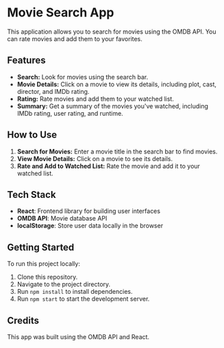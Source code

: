 # Movie Search App

This application allows you to search for movies using the OMDB API. You can rate movies and add them to your favorites.

## Features

- **Search:** Look for movies using the search bar.
- **Movie Details:** Click on a movie to view its details, including plot, cast, director, and IMDb rating.
- **Rating:** Rate movies and add them to your watched list.
- **Summary:** Get a summary of the movies you've watched, including IMDb rating, user rating, and runtime.

## How to Use

1. **Search for Movies:** Enter a movie title in the search bar to find movies.
2. **View Movie Details:** Click on a movie to see its details.
3. **Rate and Add to Watched List:** Rate the movie and add it to your watched list.

## Tech Stack

- **React**: Frontend library for building user interfaces
- **OMDB API**: Movie database API
- **localStorage**: Store user data locally in the browser

## Getting Started

To run this project locally:

1. Clone this repository.
2. Navigate to the project directory.
3. Run `npm install` to install dependencies.
4. Run `npm start` to start the development server.

## Credits

This app was built using the OMDB API and React.

